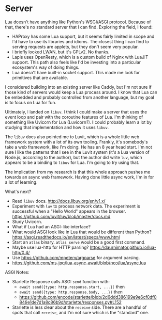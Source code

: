 Server
======

Lua doesn't have anything like Python's WSGI/ASGI protocol.
Because of that, there's no standard server that I can find.
Exploring the field,
I found:

* HAProxy has some Lua support, but it seems fairly limited in scope
  and I'd have to use its libraries and idioms.
  The closest thing I can find to serving requests are applets,
  but they don't seem very popular.
* I briefly looked LWAN, but it's GPLv2. No thanks.
* Lapis uses OpenResty, which is a custom build of Nginx with LuaJIT support.
  This path also feels like I'd be investing into a particular ecosystem's way
  of doing things.
* Lua doesn't have built-in socket support.
  This made me look for primitives that are available.

I considered building into an existing server like Caddy,
but I'm not sure if those kind of servers would keep a Lua process around.
I know that Lua can be embedded and probably controlled from another language,
but my goal is to focus on Lua for fun.

Ultimately, I landed on `libuv`.
I think I could make a server that uses the event loop
and pair with the coroutine features of Lua.
I'm thinking of something like Uvicorn for Lua (Luvicorn?).
I could probably learn a lot by studying that implementation
and how it uses `libuv`.

The `libuv` docs also pointed me to Luvit,
which is a whole little web framework system with a lot of its own tooling.
Frankly, it's somebody's take a web framework, like I'm doing.
He has an 8 year head start.
I'm not sure I like the patterns that I see in the Luvit system
(it's a Lua version of Node.js, according to the author),
but the author did write `luv`,
which appears to be a binding to `libuv` for Lua.
I'm going to try using that.

The implication from my research is that this whole approach pushes me
towards an async web framework.
Having done little async work, I'm in for a lot of learning.

What's next?

* Read `libuv` docs.
  http://docs.libuv.org/en/v1.x/
* Experiment with `luv` to process network data.
  The experiment is successful when a "Hello World" appears in the browser.
  https://github.com/luvit/luv/blob/master/docs.md
* Study Uvicorn.
 * What if Lua had an ASGI-like interface?
 * What would ASGI look like in Lua that would be different than Python?
   https://asgi.readthedocs.io/en/latest/specs/www.html
* Start an `atlas` binary. `atlas serve` would be a good first command.
* Maybe use lua-http for HTTP parsing?
  https://daurnimator.github.io/lua-http/0.4/
* Use https://github.com/mpeterv/argparse for argument parsing.
* https://github.com/ms-jpq/lua-async-await/blob/neo/lua/async.lua


ASGI Notes:

* Starlette Response calls ASGI `send` function with:
  * `await send({type: http.response.start, ...})` then
  * `await send({type: http.response.body, ...})` then
  * https://github.com/encode/starlette/blob/2d6ddd386199e9e6cf0df0849e1de7d1a8c86b9d/starlette/responses.py#L152
* Starlette is less clear about the `receive` side.
  There are a handful of spots that call `receive`,
  and I'm not sure which is the "standard" one.
